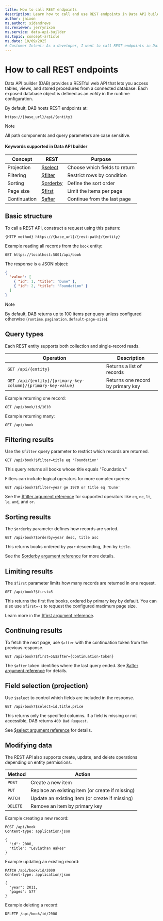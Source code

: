 ```yaml
---
title: How to call REST endpoints
description: Learn how to call and use REST endpoints in Data API builder, including how to query, filter, sort, and page results.
author: jnixon
ms.author: sidandrews
ms.reviewer: jerrynixon
ms.service: data-api-builder
ms.topic: concept-article
ms.date: 10/09/2025
# Customer Intent: As a developer, I want to call REST endpoints in Data API builder to query, filter, and modify data safely and efficiently.
---
```


# How to call REST endpoints

Data API builder (DAB) provides a RESTful web API that lets you access tables, views, and stored procedures from a connected database.
Each exposed database object is defined as an *entity* in the runtime configuration.

By default, DAB hosts REST endpoints at:

```
https://{base_url}/api/{entity}
```

> [!NOTE]
> All path components and query parameters are case sensitive.

#### Keywords supported in Data API builder

| Concept      | REST                                       | Purpose                       |
| ------------ | ------------------------------------------ | ----------------------------- |
| Projection   | [$select](../../keywords/select-rest.md)   | Choose which fields to return |
| Filtering    | [$filter](../../keywords/filter-rest.md)   | Restrict rows by condition    |
| Sorting      | [$orderby](../../keywords/orderby-rest.md) | Define the sort order         |
| Page size    | [$first](../../keywords/first-rest.md)     | Limit the items per page      |
| Continuation | [$after](../../keywords/after-rest.md)     | Continue from the last page   |

## Basic structure

To call a REST API, construct a request using this pattern:

```http
{HTTP method} https://{base_url}/{rest-path}/{entity}
```

Example reading all records from the `book` entity:

```http
GET https://localhost:5001/api/book
```

The response is a JSON object:

```json
{
  "value": [
    { "id": 1, "title": "Dune" },
    { "id": 2, "title": "Foundation" }
  ]
}
```

> [!NOTE]
> By default, DAB returns up to 100 items per query unless configured otherwise (`runtime.pagination.default-page-size`).

## Query types

Each REST entity supports both collection and single-record reads.

| Operation                                                    | Description                       |
| ------------------------------------------------------------ | --------------------------------- |
| `GET /api/{entity}`                                          | Returns a list of records         |
| `GET /api/{entity}/{primary-key-column}/{primary-key-value}` | Returns one record by primary key |

Example returning one record:

```http
GET /api/book/id/1010
```

Example returning many:

```http
GET /api/book
```

## Filtering results

Use the `$filter` query parameter to restrict which records are returned.

```http
GET /api/book?$filter=title eq 'Foundation'
```

This query returns all books whose title equals "Foundation."

Filters can include logical operators for more complex queries:

```http
GET /api/book?$filter=year ge 1970 or title eq 'Dune'
```

See the [$filter argument reference](../../keywords/filter-rest.md) for supported operators like `eq`, `ne`, `lt`, `le`, `and`, and `or`.

## Sorting results

The `$orderby` parameter defines how records are sorted.

```http
GET /api/book?$orderby=year desc, title asc
```

This returns books ordered by `year` descending, then by `title`.

See the [$orderby argument reference](../../keywords/orderby-rest.md) for more details.

## Limiting results

The `$first` parameter limits how many records are returned in one request.

```http
GET /api/book?$first=5
```

This returns the first five books, ordered by primary key by default.
You can also use `$first=-1` to request the configured maximum page size.

Learn more in the [$first argument reference](../../keywords/first-rest.md).

## Continuing results

To fetch the next page, use `$after` with the continuation token from the previous response.

```http
GET /api/book?$first=5&$after={continuation-token}
```

The `$after` token identifies where the last query ended.
See [$after argument reference](../../keywords/after-rest.md) for details.

## Field selection (projection)

Use `$select` to control which fields are included in the response.

```http
GET /api/book?$select=id,title,price
```

This returns only the specified columns.
If a field is missing or not accessible, DAB returns `400 Bad Request`.

See [$select argument reference](../../keywords/select-rest.md) for details.

## Modifying data

The REST API also supports create, update, and delete operations depending on entity permissions.

| Method   | Action                                          |
| -------- | ----------------------------------------------- |
| `POST`   | Create a new item                               |
| `PUT`    | Replace an existing item (or create if missing) |
| `PATCH`  | Update an existing item (or create if missing)  |
| `DELETE` | Remove an item by primary key                   |

Example creating a new record:

```http
POST /api/book
Content-type: application/json

{
  "id": 2000,
  "title": "Leviathan Wakes"
}
```

Example updating an existing record:

```http
PATCH /api/book/id/2000
Content-type: application/json

{
  "year": 2011,
  "pages": 577
}
```

Example deleting a record:

```http
DELETE /api/book/id/2000
```

